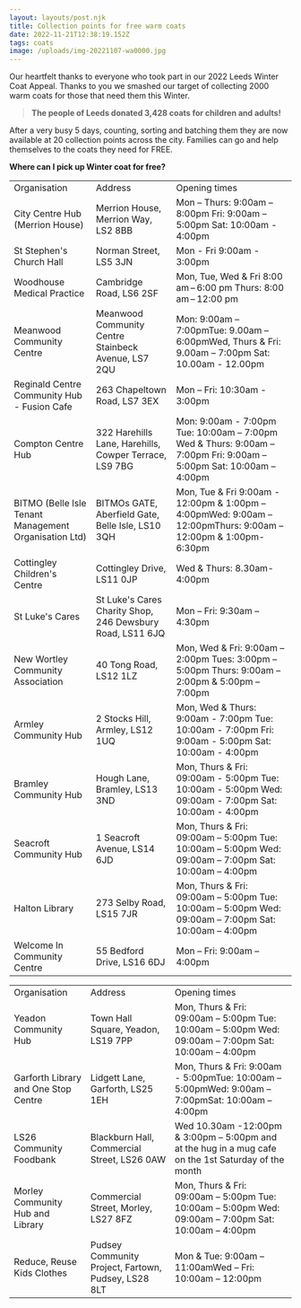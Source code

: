 ```yaml
---
layout: layouts/post.njk
title: Collection points for free warm coats
date: 2022-11-21T12:38:19.152Z
tags: coats
image: /uploads/img-20221107-wa0000.jpg
---
```

Our heartfelt thanks to everyone who took part in our 2022 Leeds Winter Coat Appeal.  Thanks to you we smashed our target of collecting 2000 warm coats for those that need them this Winter.   

> **The people of Leeds donated 3,428 coats for children and adults!**

After a very busy 5 days, counting, sorting and batching them they are now available at 20 collection points across the city.   Families can go and help themselves to the coats they need for FREE. 

**Where can I pick up Winter coat for free?**

<!--StartFragment-->

|                                                       |                                                           |                                                                                                                    |
| ----------------------------------------------------- | --------------------------------------------------------- | ------------------------------------------------------------------------------------------------------------------ |
| Organisation                                          | Address                                                   | Opening times                                                                                                      |
| City Centre Hub (Merrion House)                       | Merrion House, Merrion Way, LS2 8BB                       | Mon – Thurs: 9:00am – 8:00pm Fri: 9:00am – 5:00pm Sat: 10:00am - 4:00pm                                            |
| St Stephen's Church Hall                              | Norman Street, LS5 3JN                                    | Mon - Fri 9:00am - 3:00pm                                                                                          |
| Woodhouse Medical Practice                            | Cambridge Road, LS6 2SF                                   | Mon, Tue, Wed & Fri 8:00 am – 6:00 pm Thurs: 8:00 am – 12:00 pm                                                    |
| Meanwood Community Centre                             | Meanwood Community Centre Stainbeck Avenue, LS7 2QU       | Mon: 9:00am – 7:00pmTue: 9.00am – 6:00pmWed, Thurs & Fri: 9.00am – 7:00pm Sat: 10.00am - 12.00pm                   |
| Reginald Centre Community Hub - Fusion Cafe           | 263 Chapeltown Road, LS7 3EX                              | Mon – Fri: 10:30am - 3:00pm                                                                                        |
| Compton Centre Hub                                    | 322 Harehills Lane, Harehills, Cowper Terrace, LS9 7BG    | Mon: 9:00am - 7:00pm Tue: 10:00am – 7:00pm Wed & Thurs: 9:00am – 7:00pm Fri: 9:00am – 5:00pm Sat: 10:00am – 4:00pm |
| BITMO (Belle Isle Tenant Management Organisation Ltd) | BITMOs GATE, Aberfield Gate, Belle Isle, LS10 3QH         | Mon, Tue & Fri 9:00am - 12:00pm & 1:00pm – 4:00pmWed: 9:00am – 12:00pmThurs: 9:00am – 12:00pm & 1:00pm-6:30pm      |
| Cottingley Children's Centre                          | Cottingley Drive, LS11 0JP                                | Wed & Thurs: 8.30am-4:00pm                                                                                         |
| St Luke's Cares                                       | St Luke's Cares Charity Shop, 246 Dewsbury Road, LS11 6JQ | Mon – Fri: 9:30am – 4:30pm                                                                                         |
| New Wortley Community Association                     | 40 Tong Road, LS12 1LZ                                    | Mon, Wed & Fri: 9:00am – 2:00pm Tues: 3:00pm – 5:00pm Thurs: 9:00am – 2:00pm & 5:00pm – 7:00pm                     |
| Armley Community Hub                                  | 2 Stocks Hill, Armley, LS12 1UQ                           | Mon, Wed & Thurs: 9:00am - 7:00pm Tue: 10:00am - 7:00pm Fri: 9:00am - 5:00pm Sat: 10:00am - 4:00pm                 |
| Bramley Community Hub                                 | Hough Lane, Bramley, LS13 3ND                             | Mon, Thurs & Fri: 09:00am - 5:00pm Tue: 10:00am - 5:00pm Wed: 09:00am - 7:00pm Sat: 10:00am - 4:00pm               |
| Seacroft Community Hub                                | 1 Seacroft Avenue, LS14 6JD                               | Mon, Thurs & Fri: 09:00am – 5:00pm Tue: 10:00am – 5:00pm Wed: 09:00am – 7:00pm Sat: 10:00am – 4:00pm               |
| Halton Library                                        | 273 Selby Road, LS15 7JR                                  | Mon, Thurs & Fri: 09:00am – 5:00pm Tue: 10:00am – 5:00pm Wed: 09:00am – 7:00pm Sat: 10:00am – 4:00pm               |
| Welcome In Community Centre                           | 55 Bedford Drive, LS16 6DJ                                | Mon – Fri: 9:00am – 4:00pm                                                                                         |

|                                      |                                                     |                                                                                                      |
| ------------------------------------ | --------------------------------------------------- | ---------------------------------------------------------------------------------------------------- |
| Organisation                         | Address                                             | Opening times                                                                                        |
| Yeadon Community Hub                 | Town Hall Square, Yeadon, LS19 7PP                  | Mon, Thurs & Fri: 09:00am – 5:00pm Tue: 10:00am – 5:00pm Wed: 09:00am – 7:00pm Sat: 10:00am – 4:00pm |
| Garforth Library and One Stop Centre | Lidgett Lane, Garforth, LS25 1EH                    | Mon, Thurs & Fri: 9:00am - 5:00pmTue: 10:00am – 5:00pmWed: 9:00am – 7:00pmSat: 10:00am – 4:00pm      |
| LS26 Community Foodbank              | Blackburn Hall, Commercial Street, LS26 0AW         | Wed 10.30am -12:00pm & 3:00pm – 5:00pm and at the hug in a mug cafe on the 1st Saturday of the month |
| Morley Community Hub and Library     | Commercial Street, Morley, LS27 8FZ                 | Mon, Thurs & Fri: 09:00am – 5:00pm Tue: 10:00am – 5:00pm Wed: 09:00am – 7:00pm Sat: 10:00am – 4:00pm |
| Reduce, Reuse Kids Clothes           | Pudsey Community Project, Fartown, Pudsey, LS28 8LT | Mon & Tue: 9:00am – 11:00amWed – Fri: 10:00am – 12:00pm                                              |

<!--EndFragment-->
